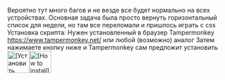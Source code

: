 Вероятно тут много багов и не везде все будет нормально на всех устройствах. 
Основная задача была просто вернуть горизонтальный список для недели, но там все переломали и пришлось играть с css
<br>
Установка скрипта:
Нужен установленный в браузер Tampermonkey https://www.tampermonkey.net/ или любой (возможно) аналог
Затем нажимаете кнопку ниже и Tampermonkey сам предложит установить
<br>
<a href="https://github.com/MubaraksaGen/t2iti_horizontal_week/raw/refs/heads/main/t2iti-horizontal-week.user.js"><img height=50 alt="[Установить скрипт Tampermonkey]" src="https://assets.googlegpt.io/images/buttons/greasy-fork/install/this-script.svg"></a><a href="#-installation"><img height=50 alt="[How to install]" title="How to install" src="https://assets.googlegpt.io/images/buttons/greasy-fork/help.svg"></a>
<br>
